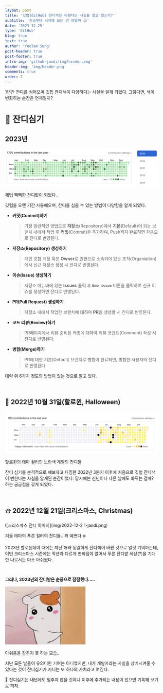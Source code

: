 ```yaml
---
layout: post
title: '깃헙(GitHub) 잔디색은 바뀐다는 사실을 알고 있는가?'
subtitle: '지금부터 시작해 보는 건 어떨까 😉'
date: '2023-12-25'
type: 'GitHub'
blog: true
text: true
author: 'Yeolam Sung'
post-header: true
post-footer: true
intro-img: 'github-jandi/img/header.png'
header-img: 'img/header.png'
comments: true
order: 2
---
```


1년간 잔디를 심어오며 깃헙 잔디색이 다양하다는 사실을 알게 되었다. 그렇다면, 색이 변화하는 순간은 언제일까?

# 🌱 잔디심기

## 2023년

![](img/2023-jandi.png)

<figcaption>제법 빽빽한 잔디밭이 되었다..</figcaption>

깃헙을 오랜 기간 사용해오며, 잔디를 심을 수 있는 방법이 다양함을 알게 되었다.

- **커밋(Commit)하기**
  > 가장 일반적인 방법으로 **저장소**(Repository)에서 **기본**(Default)이 되는 브랜치 내에서 작업 후 **커밋**(Commit)을 추가하여, Push까지 완료하면 자동으로 잔디로 반영된다.
- **저장소(Repository) 생성하기**
  > 개인 깃헙 계정 혹은 **Owner**로 권한으로 소속되어 있는 조직(Organiation)에서 신규 저장소 생성 시 잔디로 반영된다.
- **이슈(Issue) 생성하기**
  > 저장소 메뉴바에 있는 **Issues** 클릭 후 **`New issue`** 버튼을 클릭하여 신규 이슈를 생성하면 잔디로 반영된다.
- **PR(Pull Request) 생성하기**
  > 저장소 내에서 작업한 브랜치에 대하여 **PR**을 생성할 시 잔디로 반영된다.
- **코드 리뷰(Review)하기**
  > PR페이지에서 리뷰 준비된 커밋에 대하여 리뷰 코멘트(Comment) 작성 시 잔디로 반영된다.
- **병합(Merge)하기**

  > PR에 대한 기본(Default) 브랜치로 병합이 완료되면, 병합한 사용자의 잔디로 반영된다.

대략 위 6가지 정도의 방법이 있는 것으로 알고 있다.

<br/>

## 🎃 2022년 10월 31일(할로윈, Halloween)

![할로윈데이 당일 잔디 이미지](img/2022-10-31-jandi.png)

  <figcaption>할로윈의 테마 컬러인 노란색 계열의 잔디들</figcaption>

잔디 심기를 본격적으로 해보자고 다짐한 2022년 3분기 이후에 처음으로 깃헙 잔디색이 변한다는 사실을 알게된 순간이었다. 당시에는 신년이나 다른 날에도 바뀌는 걸까? 하는 궁금점을 갖게 되었다.

<br/>

## ⛄️ 2022년 12월 21일(크리스마스, Christmas)

![크리스마스 잔디 이미지](img/2022-12-2
1-jandi.png)

<figcaption>겨울 테마의 푸른 컬러의 잔디들.. 꽤 예쁘다 ❄️</figcaption>

2023년 할로윈데이 때에는 지난 해와 동일하게 잔디색이 바뀐 것으로 얼핏 기억하는데, 이번 크리스마스 시즌에는 작년과 다르게 변화점이 없어서 푸른 잔디밭 세상(?)을 기대한 나로서는 다소 아쉬웠다.

<br/>

**그러나, 2023년의 잔디밭은 순풍으로 잠잠했다.....**

![잔디색의 변화를 기대하는 내 모습](img/expectation.jpg)

<figcaption>아쉬움을 감추지 못 하는 모습..</figcaption>

지난 모든 날들이 유의미한 기여는 아니었지만, 내가 개발자라는 사실을 상기시켜줄 수 있다는 것이 잔디심기가 지니는 또 하나의 가치라고 여긴다.

🌱 잔디심기는 내년에도 멈추지 않을 것이니 이후에 추가되는 내용이 있으면 기록해 보기로 하자.
